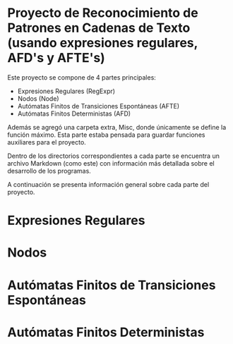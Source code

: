 # Proyecto de Reconocimiento de Patrones en Cadenas de Texto (usando expresiones regulares, AFD's y AFTE's)

Este proyecto se compone de 4 partes principales:

- Expresiones Regulares (RegExpr)
- Nodos (Node)
- Autómatas Finitos de Transiciones Espontáneas (AFTE)
- Autómatas Finitos Deterministas (AFD)

Además se agregó una carpeta extra, Misc, donde únicamente se define la función máximo. Esta parte estaba pensada para guardar funciones auxiliares para el proyecto.

Dentro de los directorios correspondientes a cada parte se encuentra un archivo Markdown (como este) con información más detallada sobre el desarrollo de los programas.

A continuación se presenta información general sobre cada parte del proyecto.

# Expresiones Regulares



# Nodos
# Autómatas Finitos de Transiciones Espontáneas
# Autómatas Finitos Deterministas


